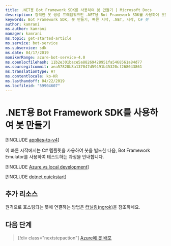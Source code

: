 ```yaml
---
title: .NET용 Bot Framework SDK를 사용하여 봇 만들기 | Microsoft Docs
description: 강력한 봇 생성 프레임워크인 .NET용 Bot Framework SDK를 사용하여 봇을 만듭니다.
keywords: Bot Framework SDK, 봇 만들기, 빠른 시작, .NET, 시작, C# 봇
author: kamrani
ms.author: kamrani
manager: kamrani
ms.topic: get-started-article
ms.service: bot-service
ms.subservice: sdk
ms.date: 04/17/2019
monikerRange: azure-bot-service-4.0
ms.openlocfilehash: 11b2e301bace5a88269428951fa5468561a84d77
ms.sourcegitcommit: aea57820b8a137047d59491b45320cf268043861
ms.translationtype: HT
ms.contentlocale: ko-KR
ms.lasthandoff: 04/22/2019
ms.locfileid: "59904607"
---
```

# <a name="create-a-bot-with-the-bot-framework-sdk-for-net"></a>.NET용 Bot Framework SDK를 사용하여 봇 만들기

[!INCLUDE [applies-to-v4](../includes/applies-to.md)]

이 빠른 시작에서는 C# 템플릿을 사용하여 봇을 빌드한 다음, Bot Framework Emulator를 사용하여 테스트하는 과정을 안내합니다.

[!INCLUDE [Azure vs local development](~/includes/snippet-quickstart-paths.md)]

[!INCLUDE [dotnet quickstart](~/includes/quickstart-dotnet.md)]

## <a name="additional-resources"></a>추가 리소스

원격으로 호스팅되는 봇에 연결하는 방법은 [터널링(ngrok)](https://github.com/Microsoft/BotFramework-Emulator/wiki/Tunneling-(ngrok))을 참조하세요.

## <a name="next-steps"></a>다음 단계

> [!div class="nextstepaction"]
> [Azure에 봇 배포](../bot-builder-deploy-az-cli.md)

